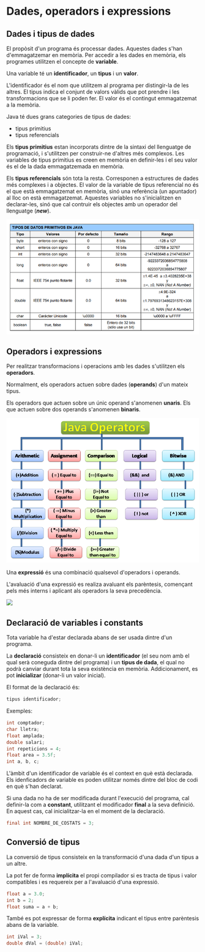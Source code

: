 # Dades, operadors i expressions

## Dades i tipus de dades

El propòsit d'un programa és processar dades. Aquestes dades s'han d'emmagatzemar en memòria. Per accedir a les dades en memòria, els programes utilitzen el concepte de **variable**.

Una variable té un **identificador**, un **tipus** i un **valor**.

L'identificador és el nom que utilitzem al programa per distingir-la de les altres. El tipus indica el conjunt de valors vàlids que pot prendre i les transformacions que se li poden fer. El valor és el contingut emmagatzemat a la memòria.

Java té dues grans categories de tipus de dades:

- tipus primitius
- tipus referencials

Els **tipus primitius** estan incorporats dintre de la sintaxi del llenguatge de programació, i s'utilitzen per construir-ne d'altres més complexos. Les variables de tipus primitius es creen en memòria en definir-les i el seu valor és el de la dada emmagatzemada en memòria.

Els **tipus referencials** són tota la resta. Corresponen a estructures de dades més complexes i a objectes. El valor de la variable de tipus referencial no és el que està emmagatzemat en memòria, sinó una referència (un apuntador) al lloc on està emmagatzemat. Aquestes variables no s'inicialitzen en declarar-les, sinó que cal contruir els objectes amb un operador del llenguatge (***new***).

![](assets/tipos_datos_java.png)

## Operadors i expressions

Per realitzar transformacions i operacions amb les dades s'utilitzen els **operadors**.

Normalment, els operadors actuen sobre dades (**operands**) d'un mateix tipus.

Els operadors que actuen sobre un únic operand s'anomenen **unaris**. Els que actuen sobre dos operands s'anomenen **binaris**.

![](assets/java_operators.png)

Una **expressió** és una combinació qualsevol d'operadors i operands.

L'avaluació d'una expressió es realiza avaluant els parèntesis, començant pels més interns i aplicant als operadors la seva precedència.

![](assets/java_operator_precedence.png)

## Declaració de variables i constants

Tota variable ha d'estar declarada abans de ser usada dintre d'un programa.

La **declaració** consisteix en donar-li un **identificador** (el seu nom amb el qual serà coneguda dintre del programa) i un **tipus de dada**, el qual no podrà canviar durant tota la seva existència en memòria. Addicionament, es pot **inicializar** (donar-li un valor inicial).

El format de la declaració és:

```java
tipus identificador;
```

Exemples:

```java
int comptador;
char lletra;
float amplada;
double salari;
int repeticions = 4;
float area = 3.5f;
int a, b, c;
```

L'àmbit d'un identificador de variable és el context en què està declarada. Els idenficadors de variable es poden utilitzar només dintre del bloc de codi en què s'han declarat.

Si una dada no ha de ser modificada durant l'execució del programa, cal definir-la com a **constant**, utilitzant el modificador **final** a la seva definició. En aquest cas, cal inicialitzar-la en el moment de la declaració.

```java
final int NOMBRE_DE_COSTATS = 3;
```

## Conversió de tipus

La conversió de tipus consisteix en la transformació d'una dada d'un tipus a un altre.

La pot fer de forma **implícita** el propi compilador si es tracta de tipus i valor compatibles i es requereix per a l'avaluació d'una expressió.

```java
float a = 3.0;
int b = 2;
float suma = a + b;
```

També es pot expressar de forma **explícita** indicant el tipus entre parèntesis abans de la variable.

```java
int iVal = 3;
double dVal = (double) iVal;
```
